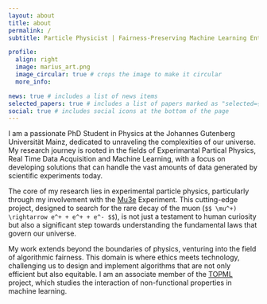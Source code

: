 ```yaml
---
layout: about
title: about
permalink: /
subtitle: Particle Physicist | Fairness-Preserving Machine Learning Enthusiast

profile:
  align: right
  image: marius_art.png
  image_circular: true # crops the image to make it circular
  more_info:

news: true # includes a list of news items
selected_papers: true # includes a list of papers marked as "selected={true}"
social: true # includes social icons at the bottom of the page
---
```


I am a passionate PhD Student in Physics at the Johannes Gutenberg Universität Mainz, dedicated to unraveling the complexities of our universe. My research journey is rooted in the fields of Experimantal Partical Physics, Real Time Data Acquisition and Machine Learning, with a focus on developing solutions that can handle the vast amounts of data generated by scientific experiments today.

The core of my research lies in experimental particle physics, particularly through my involvement with the [Mu3e](https://www.psi.ch/en/mu3e) Experiment. This cutting-edge project, designed to search for the rare decay of the muon (`$$ \mu^+) \rightarrow e^+ + e^+ + e^- $$`), is not just a testament to human curiosity but also a significant step towards understanding the fundamental laws that govern our universe.

My work extends beyond the boundaries of physics, venturing into the field of algorithmic fairness. This domain is where ethics meets technology, challenging us to design and implement algorithms that are not only efficient but also equitable. I am an associate member of the [TOPML](https://topml.uni-mainz.de/) project, which studies the interaction of non-functional properties in machine learning.